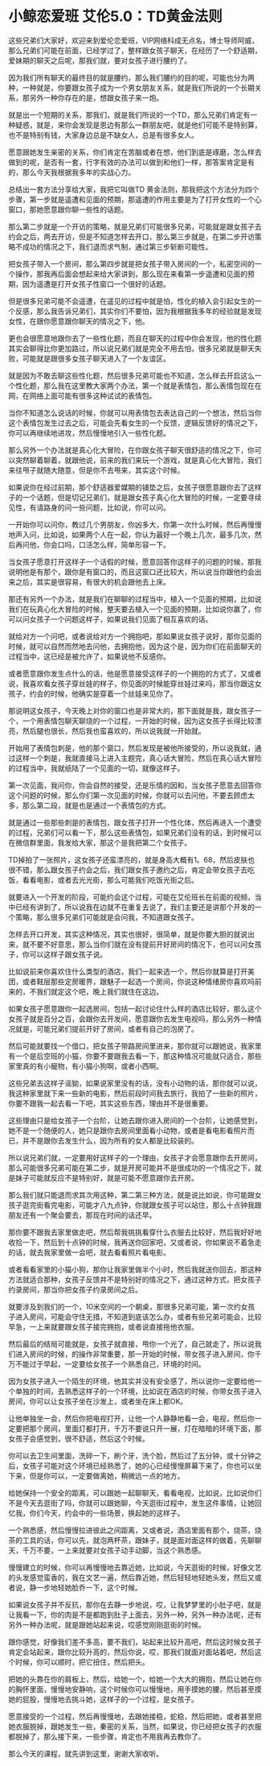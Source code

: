 # 小鲸恋爱班 艾伦5.0：TD黄金法则

这些兄弟们大家好，欢迎来到爱伦恋爱班，VIP网络科成无点名，博士导师阿威，那么兄弟们可能在前面，已经学过了，整样跟女孩子聊天，在经历了一个舒适期，爱妹期的聊天之后呢，那我们就，要对女孩子进行腰约了。

因为我们所有聊天的最终目的就是腰约，那么我们腰约的目的呢，可能也分为两种，一种就是，你要跟女孩子成为一个男女朋友关系，就是我们所说的一个长期关系，那另外一种你存在的是，想跟女孩子来一炮。

就是出一个短期的关系，那我们，就是我们所说的一个TD，那么兄弟们肯定有一种疑惑，就是，来你会发现是恩边有那么一群朋友吧，就是他们可能不是特别算，也不是特别有钱，大家身边总是不缺女人，总是有很多女人。

愿意跟她发生亲密的关系，你们肯定在苦脑或者在想，他们到底是琢磨，怎么样去做到的呢，是否有一套，行字有效的办法可以做到和他们一样，那答案肯定是有的，那么今天我根据我多年的实战心力。

总结出一套方法分享给大家，我把它叫做TD 黄金法则，那我把这个方法分为四个步骤，第一步就是遥遭和见面的预期，那遥遭的作用主要是为了打开女性的一个心窗口，那她愿意跟你聊一些性的话题。

那么第二步就是一个开访的策略，就是兄弟们可能很多兄弟，可能就是跟女孩子去约会之后，两去开访，但是不知道怎样去开口，那么第三步就是，在第二步开访策略不成功的情况之下，我们退而求气制，通过第三步斩断可能性。

把女孩子带入一个房间，那么第四步就是把女孩子带入房间的一个，私密空间的一个操作，那我再后面会想起来给大家讲到，那么现在来看第一步遥遭和见面的预期，因为遥遭是打开女孩子性窗口一个很好的话题。

但是很多兄弟可能不会遥遭，在遥见的过程中就是怕，性化的植入会引起女生的一个反感，那么我告诉兄弟们，其实你们不要怕，因为我根据我多年的经验就是发现女性，在跟你愿意跟你聊天的情况之下，他。

更也会很愿意地跟你去了一些性化题，而且在聊天的过程中你会发现，他的性化题其实会聊得比你更加路过，所以说兄弟们就是完全不用去怕，很多兄弟就是聊天失败，可能就是跟很多女孩子聊天进入了一个友谊区。

就是因为不敢去聊这些性化题，然后很多兄弟可能也不知道，怎么样去开启这么一个性化题，那么我在这里教大家两个办法，第一个就是表情包，那么表情包现在在网，在网络上面可能有很多这种试试的表情包。

当你不知道怎么说话的时候，你就可以用表情包去表达自己的一个想法，然后当你这个表情包发生过去之后，可能会先看女生的一个反馈，逻辑反馈好的情况之下，你可以再继续地进攻，然后慢慢地引入一些性化题。

那么另外一个办法就是真心化大冒险，在你跟女孩子聊天很舒适的情况之下，你可以突然聊着聊着，就跟他说，前来的我们来玩一个游戏，就是真心化大冒险，我们来往甩子就随大随意，但是你不去甩来，其实这个时候。

如果说你在经过前期，那个舒适器爱媒期的铺垫之后，女孩子很愿意跟你去了这样子的一个话题，但是切记兄弟们，就是跟女孩子真心化大冒险的时候，一定要寻续见性，有请路身的问一些问题，比如说，你可以问。

一开始你可以问你，教过几个男朋友，你凶多大，你第一次什么时候，然后再慢慢地声入问，比如说，如果两个人在一起，你认为最好一个晚上几次，最多几次，然后再问他，你会口吗，口活怎么样，简单形容一下。

当女孩子愿意打开这样子一个话假的时候，愿意回答你这样子的问题的时候，那我说明他是有那个，跟你是有窗口的，而且这窗口还比较大，所以说当你跟他约会出来之后，其实是很容易，有很大的机会跟他去上床。

那还有另外一个办法，就是我们在聊聊的过程当中，植入一个见面的预期，比如说我们在玩真心化大冒险的时候，整天要去植入一个见面的预期，比如说你赢了，你可以问女孩子一个问题这样子，如果说我们见面了相互喜欢的话。

就给对方一个问吧，或者说给对方一个拥抱吧，那如果说女孩子说好，那你见面的时候，就可以自然而然地去问他，去拥抱他，因为这个是，因为你们在前面聊天的过程当中，这已经是被允许了，如果说他不反感你。

或者愿意跟你发生点什么的话，他是愿意接受这样子的一个拥抱的方式了，又或者说，我喜欢看女孩子穿丝娃的样子，你见面的时候能穿丝娃过来吗，那当你跟这女孩子，约会的时候，他确实是穿着一个丝娃来见你了。

那说明这女孩子，今天晚上对你的窗口也是非常大的，那下面就是我，跟女孩子一个，一个用表情包聊天聊烧的一个过程，一开始的时候，因为这女孩子长得比较漂亮，然后腿也很长，然后我也蛮喜欢的，所以说我就一开始就。

开始用了表情包刺是，他的那个窗口，然后发现是被他所接受的，所以说我就，通过这样一个刺是，我就直接马上进入主题完，真心话大冒险，然后在真心话大冒险的过程当中，我就纸陆了一个见面的一切，就像这样子。

第一次见面，我问你，你会自然的接受，还是乐情的因和，当女孩子愿意去回答你这个问题的时候，那么你们第一次见面的时候，你就可以去问他，不要去顾虑太多，那么第二段，就是也是通过一个表情包的方式。

就是通过一些那些刺是的表情包，跟女孩子打开一个性化体，然后再进入一个遭受的过程，兄弟们可以看一下，那么这些表情包，如果兄弟们没有的话，到时候可以在微信群里面，我发给大家，那这个是我把第二个女孩子。

TD掉拍了一张照片，这女孩子还蛮漂亮的，就是身高大概有1。68，然后皮肤也很不错，那么跟女孩子约会之后，我们跟女孩子邀约之后，肯定会带女孩子去吃饭，看看电影，或者去光光街，那么可能我们吃饭光街之后。

就要进入一个开发的阶段，可能约会这个过程，可能在艾伦班长在前面的视频，当中已经有讲到了，所以说我在边就不在重复去说了，我们主要还是讲那个开发的一个策略，那么很多兄弟们可能就是会问我，不知道跟女孩子。

怎样去开口开发，其实这种情况，其实也很好，很简单，就是你要大胆的就说出来，就不要不好意思，那么当你们就在没有提前开好房间的情况下，也可以问女孩子，你可以这样子跟女孩子说。

比如说前来你喜欢住什么类型的酒店，我们一起来选一个，然后你就算是打开美团，或者鞋层那些定房暖界，跟魅子一起选一个房间，你说这种情绪房你喜欢吗前来的，不我们就定这个吧，晚上我们就住在这边。

如果女孩子愿意跟你一起选房间，包括一起讨论住什么样的酒店比较好，那么这个女孩子就是百分之百，会跟你去开发间，愿意跟你去发生电视吗，那么另外一种情况就是，可能兄弟们提前开好了房间，或者有自己的泡房了。

然后可能就要找一个借口，把女孩子带路房间里进来，那你就可以跟她说，我家里有一个是后空班的小猫，你要不要跟我去看一下，那这种情况可能就只适合，那些家里真的有小寵物，有小猫小狗啊，或者小西啊。

这些兄弟去这样子谣狕，如果说家里没有的话，没有小动物的话，那你就可以说，我这种家里就下来一些新的电影，然后前段时间我去旅行，我拍了一些新的照片，你要不跟我一起去看一下吧，其实这些东西，理由并不是很重要。

这些理由只是给女孩子一个台阶，让她去跟你进入房间的一个台阶，让她感觉到，她不是一个随便的人，她只是跟你去房间里面看小动物，或者是看电影看照片而已，并不是跟你去发生什么，因为所有的女人都是比较装的。

所以说兄弟们就，一定要用好这样子的一个理由，女孩子才会愿意跟你去开房间，那么可能很多兄弟可能在第二步，就是开房可能并不是很成功的一个情况之下，就是妹子可能就反应不是特别好，就是可能不愿意跟你去开房。

那么我们就只能退而求其次用这种，第二第三种方法，就是说比如说，你可能跟女孩子逛完街看完电影，可能才八九点钟，你就跟女孩子可以站住，那么十点钟我跟朋友还有一个聚会要去，那现在时间的话还早。

那你要不跟我去家里做走吧，然后帮我挑挑看穿什么衣服去比较好，然后我好好地收拾一下，然后到十点钟的时候，我再送你回家吧，又或者说，你如果说不着急走的话，就去我家里做一会吧，就去看看照片看电影。

或者看看家里的小猫小狗，那你让我家里做半个小时，然后我就送你回去，那这种方法就适合那种，女孩子反馈并不是特别好的情况之下，通过这种方式，把女孩子约录房间，那当你把女孩子约录房间之后。

就要涉及到我们的一个，10米空间的一个朝桌，那很多兄弟可能，第一次约女孩子进入房间，可能会守住无措，不知道到底该怎么办，或者有些兄弟可能会，比较早急，一上来就要跟女孩子接完拥抱，或者说直接拖他衣服。

然后最后的结局可能就是，女孩子就直接，甩你一个光了，自己就走了，所以说我们进入房间的时候，的操作非常重要，那一开始的时候，带女孩子进入房间，你千万不能过于早起，一定要给女孩子一个熟悉自己，环境的时间。

因为女孩子进入一个陌生的环境，他其实并没有安全感了，所以说你一定要给他一个单独的时间，去熟悉这样子的一个环境，比如说在酒店的时候，你带女孩子进入房间，你可以让女孩子坐在沙发上，或者坐在床上都OK。

让他单独坐一会，然后你把电视打开，让他一个人静静地看一会，电视，然后你一定要把那个房间，里面灯都打开，千万不要说只开一展，灯在暗暗的环境下面，那女孩子会感觉到，很不舒适，然后这个时候。

你可以去卫生间里面，洗碎一下，刷个牙，洗个脸，然后过了五分钟，或十分钟之后，女孩子可能对这个环境已经熟悉了，她的心已经慢慢屏幕下来了，你也可以坐下来，但是你可以，一定要做离她，稍微远一点的地方。

给她保持一个安全的距离，可以跟她一起聊聊天，看看电视，比如说，比如说你们不是今天去逛街了吗，你就可以跟她聊，今天逛街过程中，发生这件事情，让她回忆我，你们今天，约会中的一些场景，换起她的这样子。

一个熟悉感，然后慢慢拉进彼此之间距离，又或者说，酒店里面有那个，烧茶，烧茶的工具的话，你可以先，就泡两杯茶，跟妹子，就是面对面这样的做着，先聊聊天，千万不要，一上来就要对女孩子动手动脚，当这个熟悉感。

慢慢建立的时候，你可以再慢慢地去靠近她，比如说，今天逛街的时候，好像文艺的头发感觉蛮香的，我在文艺一遍，然后靠近她，然后轻轻地轻她头发，然后又或者说，静一步地轻她脸乔一下，这个时候。

如果说女孩子并不反抗，那你在去静一步地说，哎，让我梦梦里的小肚子吧，就是让我看一下，你的肉是不是都跑到肚子上面去，另外一种，另外一种办法呢，还有另外一种办法呢，就是跟她站起来说，哎感觉刚刚逛街的时候。

跟你感觉，好像我们差不多高，要不我们，站起来比较升高吧，然后这时候女孩子肯定会站起来，跟你比较升高的，然后你说，哎，那我们就面对面站着吧，然后这个时候，你可以顺时，把它扭住，然后把头。

把她的头靠在你的肩板上，然后，给她一个，给她一个大大的拥抱，然后让她在你的胸怀里面，慢慢地安静响，这个时候你可以慢慢地，用手摸她的腰，然后甚至摸她的屁股，慢慢地去挑斗她，这样子的一个过程，是女孩子。

愿意接受的一个过程，然后再慢慢地，去跟她接稳，蛇稳，然后把她，或者甚至把她衣服脱掉，跟她发生一些，秦密的关系，当然，如果说，你已经把女孩子的衣服都脱掉了，那么接下来，一些步骤，肯定也不用我再去教你了。

那么今天的课程，就先讲到这里，谢谢大家收听。